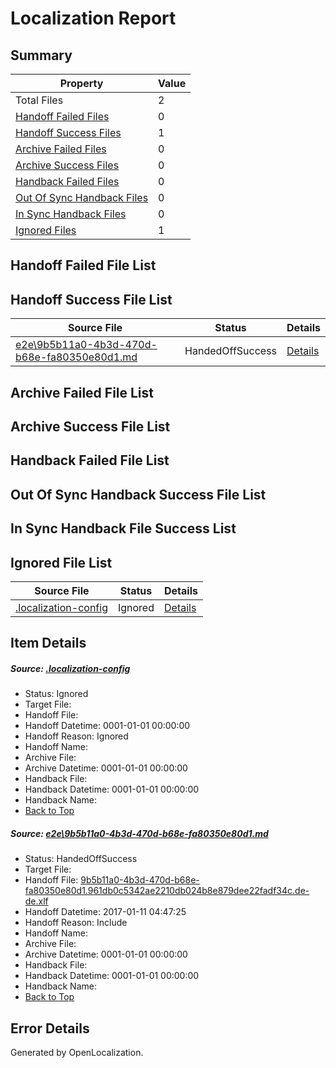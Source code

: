 # <a name='report-top'></a> Localization Report

## Summary
 Property | Value 
 -------- | ----- 
 Total Files | 2
[ Handoff Failed Files ](#handoff-failed-list)| 0
[ Handoff Success Files ](#handoff-success-list)| 1
[ Archive Failed Files ](#archive-failed-list)| 0
[ Archive Success Files ](#archive-success-list)| 0
[ Handback Failed Files ](#handback-failed-list)| 0
[ Out Of Sync Handback Files ](#outofsync-handback-success-list)| 0
[ In Sync Handback Files ](#insync-handback-success-list)| 0
[ Ignored Files ](#ignored-list)| 1

## <a name='handoff-failed-list'></a> Handoff Failed File List

## <a name='handoff-success-list'></a> Handoff Success File List
 Source File | Status | Details 
 ----------- | ------ | ------- 
 [e2e\9b5b11a0-4b3d-470d-b68e-fa80350e80d1.md](https://github.com/OpenLocalizationTestOrg/ol-test0/blob/832e59bec211e87f2798511119bfe9c0de1b677c/e2e/9b5b11a0-4b3d-470d-b68e-fa80350e80d1.md) | HandedOffSuccess | [Details](#9deb215f272e382f6541e3879bbb537e8e1af5d01)

## <a name='archive-failed-list'></a> Archive Failed File List

## <a name='archive-success-list'></a> Archive Success File List

## <a name='handback-failed-list'></a> Handback Failed File List

## <a name='outofsync-handback-success-list'></a> Out Of Sync Handback Success File List

## <a name='insync-handback-success-list'></a> In Sync Handback File Success List

## <a name='ignored-list'></a> Ignored File List
 Source File | Status | Details 
 ----------- | ------ | ------- 
 [.localization-config](https://github.com/OpenLocalizationTestOrg/ol-test0/blob/832e59bec211e87f2798511119bfe9c0de1b677c/.localization-config) | Ignored | [Details](#cb0632cf59c1387fc1742bfb9fa3c47f87e2e5c90)

## Item Details
##### <a name='cb0632cf59c1387fc1742bfb9fa3c47f87e2e5c90'></a> Source: [.localization-config](https://github.com/OpenLocalizationTestOrg/ol-test0/blob/832e59bec211e87f2798511119bfe9c0de1b677c/.localization-config)
* Status: Ignored
* Target File: 
* Handoff File: 
* Handoff Datetime: 0001-01-01 00:00:00
* Handoff Reason: Ignored
* Handoff Name: 
* Archive File: 
* Archive Datetime: 0001-01-01 00:00:00
* Handback File: 
* Handback Datetime: 0001-01-01 00:00:00
* Handback Name: 
* [Back to Top](#report-top)

##### <a name='9deb215f272e382f6541e3879bbb537e8e1af5d01'></a> Source: [e2e\9b5b11a0-4b3d-470d-b68e-fa80350e80d1.md](https://github.com/OpenLocalizationTestOrg/ol-test0/blob/832e59bec211e87f2798511119bfe9c0de1b677c/e2e/9b5b11a0-4b3d-470d-b68e-fa80350e80d1.md)
* Status: HandedOffSuccess
* Target File: 
* Handoff File: [9b5b11a0-4b3d-470d-b68e-fa80350e80d1.961db0c5342ae2210db024b8e879dee22fadf34c.de-de.xlf](https://github.com/OpenLocalizationTestOrg/ol-test0-handoff/blob/9c9dca1443f98e2975f37c7893f24c4ad1406510/ol-handoff/OpenLocalizationTestOrg/ol-test0-dede/shujia/ht/9b5b11a0-4b3d-470d-b68e-fa80350e80d1.961db0c5342ae2210db024b8e879dee22fadf34c.de-de.xlf)
* Handoff Datetime: 2017-01-11 04:47:25
* Handoff Reason: Include
* Handoff Name: 
* Archive File: 
* Archive Datetime: 0001-01-01 00:00:00
* Handback File: 
* Handback Datetime: 0001-01-01 00:00:00
* Handback Name: 
* [Back to Top](#report-top)


## Error Details

Generated by OpenLocalization.

